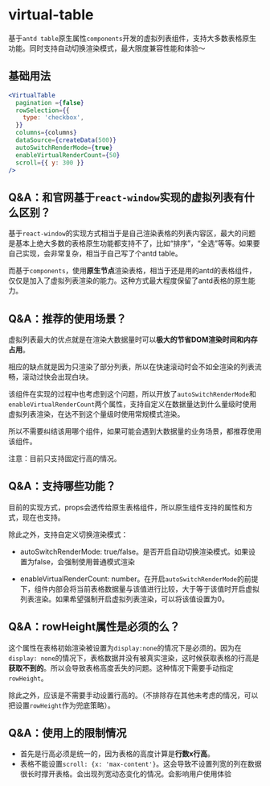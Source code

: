 # virtual-table

基于`antd table`原生属性`components`开发的虚拟列表组件，支持大多数表格原生功能。同时支持自动切换渲染模式，最大限度兼容性能和体验～

## 基础用法

```jsx
<VirtualTable
  pagination ={false}
  rowSelection={{
    type: 'checkbox',
  }}
  columns={columns}
  dataSource={createData(500)}
  autoSwitchRenderMode={true}
  enableVirtualRenderCount={50}
  scroll={{ y: 300 }}
/>
```

## Q&A：和官网基于`react-window`实现的虚拟列表有什么区别？

基于`react-window`的实现方式相当于是自己渲染表格的列表内容区，最大的问题是基本上绝大多数的表格原生功能都支持不了，比如“排序”，“全选”等等。如果要自己实现，会非常复杂，相当于自己写了个antd table。

而基于`components`，使用**原生节点**渲染表格，相当于还是用的antd的表格组件，仅仅是加入了虚拟列表渲染的能力。这种方式最大程度保留了antd表格的原生能力。

## Q&A：推荐的使用场景？

虚拟列表最大的优点就是在渲染大数据量时可以**极大的节省DOM渲染时间和内存占用**。

相应的缺点就是因为只渲染了部分列表，所以在快速滚动时会不如全渲染的列表流畅，滚动过快会出现白块。

该组件在实现的过程中也考虑到这个问题，所以开放了`autoSwitchRenderMode`和`enableVirtualRenderCount`两个属性，支持自定义在数据量达到什么量级时使用虚拟列表渲染，在达不到这个量级时使用常规模式渲染。

所以不需要纠结该用哪个组件，如果可能会遇到大数据量的业务场景，都推荐使用该组件。

注意：目前只支持固定行高的情况。

## Q&A：支持哪些功能？

目前的实现方式，props会透传给原生表格组件，所以原生组件支持的属性和方式，现在也支持。

除此之外，支持自定义切换渲染模式：

- autoSwitchRenderMode: true/false。是否开启自动切换渲染模式。如果设置为false，会强制使用普通模式渲染

- enableVirtualRenderCount: number。在开启`autoSwitchRenderMode`的前提下，组件内部会将当前表格数据量与该值进行比较，大于等于该值时开启虚拟列表渲染。如果希望强制开启虚拟列表渲染，可以将该值设置为0。

## Q&A：rowHeight属性是必须的么？

这个属性在表格初始渲染被设置为`display:none`的情况下是必须的。因为在`display: none`的情况下，表格数据并没有被真实渲染，这时候获取表格的行高是**获取不到的**。所以会导致表格高度丢失的问题。这种情况下需要手动指定`rowHeight`。

除此之外，应该是不需要手动设置行高的。（不排除存在其他未考虑的情况，可以把设置`rowHeight`作为兜底策略）。

## Q&A：使用上的限制情况

- 首先是行高必须是统一的，因为表格的高度计算是**行数x行高**。
- 表格不能设置`scroll: {x: 'max-content'}`。这会导致不设置列宽的列在数据很长时撑开表格。会出现列宽动态变化的情况。会影响用户使用体验
